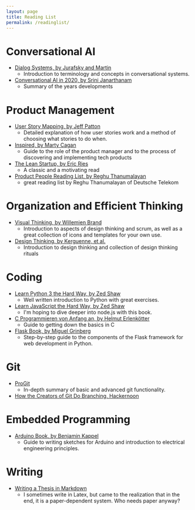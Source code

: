 ```yaml
---
layout: page
title: Reading List
permalink: /readinglist/
---
```

# Conversational AI

- [Dialog Systems, by Jurafsky and Martin](https://web.stanford.edu/~jurafsky/slp3/26.pdf)
  - Introduction to terminology and concepts in conversational systems.
- [Conversational AI in 2020, by Srini Janarthanam](https://medium.com/analytics-vidhya/conversational-ai-in-2020-9ccf265e2e0b)
  - Summary of the years developments
# Product Management

- [User Story Mapping, by Jeff Patton](https://www.oreilly.com/library/view/user-story-mapping/9781491904893/)
  - Detailed explanation of how user stories work and a method of choosing what stories to do when.
- [Inspired, by Marty Cagan](https://svpg.com/inspired-how-to-create-products-customers-love/)
  - Guide to the role of the product manager and to the process of discovering and implementing tech products
- [The Lean Startup, by Eric Ries](https://www.amazon.de/Lean-Startup-Entrepreneurs-Continuous-Innovation/dp/0307887898)
  - A classic and a motivating read
- [Product People Reading List, by Reghu Thanumalayan](https://www.linkedin.com/pulse/you-havent-read-books-product-person-reghu-ram-thanumalayan/)
  - great reading list by Reghu Thanumalayan of Deutsche Telekom
# Organization and Efficient Thinking

- [Visual Thinking, by Willemien Brand](https://www.amazon.de/Visual-Thinking-Empowering-Organizations-Collaboration/dp/9063694539)
  - Introduction to aspects of design thinking and scrum, as well as a great collection of icons and templates for your own use.
- [Design Thinking, by Kerguenne, et al.](https://www.amazon.de/Design-Thinking-agile-Innovations-Strategie-TaschenGuide/dp/364810022X/)
  - Introduction to design thinking and collection of design thinking rituals
# Coding

- [Learn Python 3 the Hard Way, by Zed Shaw](https://shop.learncodethehardway.org/access/buy/9/)
  - Well written introduction to Python with great exercises.
- [Learn JavaScript the Hard Way, by Zed Shaw](https://learncodethehardway.org/javascript/)
  - I'm hoping to dive deeper into node.js with this book.
- [C Programmieren von Anfang an, by Helmut Erlenkötter ](https://www.amazon.com/C-Programmieren-von-Anfang/dp/3499600749)
  - Guide to getting down the basics in C
- [Flask Book, by Miguel Grinberg](https://flaskbook.com/)
  - Step-by-step guide to the components of the Flask framework for web development in Python.
# Git

- [ProGit](https://git-scm.com/book/en/v2)
  - In-depth summary of basic and advanced git functionality.
- [How the Creators of Git Do Branching, Hackernoon](https://hackernoon.com/how-the-creators-of-git-do-branches-e6fcc57270fb)
# Embedded Programming

- [Arduino Book, by Benjamin Kappel](https://www.rheinwerk-verlag.de/arduino_3797/)
  - Guide to writing sketches for Arduino and introduction to electrical engineering principles.
# Writing

- [Writing a Thesis in Markdown](https://www.theurbanist.com.au/2018/02/writing-a-thesis-in-markdown/)
  - I sometimes write in Latex, but came to the realization that in the end, it is a paper-dependent system. Who needs paper anyway?

  
